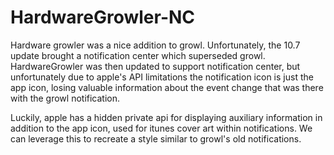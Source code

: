 HardwareGrowler-NC
==

Hardware growler was a nice addition to growl. Unfortunately, the 10.7 update brought a notification center which superseded growl. HardwareGrowler was then updated to support notification center, but unfortunately due to apple's API limitations the notification icon is just the app icon, losing valuable information about the event change that was there with the growl notification.

Luckily, apple has a hidden private api for displaying auxiliary information in addition to the app icon, used for itunes cover art within notifications. We can leverage this to recreate a style similar to growl's old notifications.